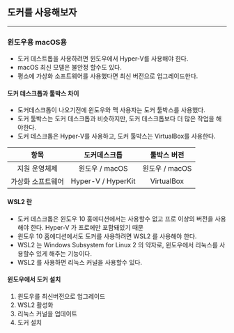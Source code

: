 
## 도커를 사용해보자

----------------------

### 윈도우용 macOS용

* 도커 데스트톱을 사용하려면 윈도우에서 Hyper-V를 사용해야 한다.
* macOS 최신 모델은 불안정 할수도 있다.
* 평소에 가상화 소프트웨어를 사용했다면 최신 버전으로 업그레이드한다.

#### 도커 데스크톱과 툴박스 차이

* 도커데스크톱이 나오기전에 윈도우와 맥 사용자는 도커 툴박스를 사용했다.
* 도커 툴박스는 도커 데스크톱과 비슷하지만, 도커 데스크톱보다 더 많은 작업을 해야한다.
* 도커 데스크톱은 Hyper-V를 사용하고, 도커 툴박스는 VirtualBox를 사용한다.

|   항목    |       도커데스크톱       |     툴박스 버전 |
|:-------:|:------------------:|:---------:|
| 지원 운영체제 |    윈도우 / macOS     |윈도우 / macOS|
| 가상화 소프트웨어 | Hyper-V / HyperKit |VirtualBox|

#### WSL2 란

* 도커 데스크톱은 윈도우 10 홈에디션에서는 사용할수 없고 프로 이상의 버전을 사용해야 한다. Hyper-V 가 프로에만 포함돼있기 때문
* 윈도우 10 홈에디션에서도 도커를 사용하려면 WSL2 를 사용해야 한다.
* WSL2 는 Windows Subsystem for Linux 2 의 약자로, 윈도우에서 리눅스를 사용할수 있게 해주는 기능이다.
* WSL2 를 사용하면 리눅스 커널을 사용할수 있다.

#### 윈도우에서 도커 설치

1. 윈도우를 최신버전으로 업그레이드
2. WSL2 활성화
3. 리눅스 커널을 업데이트
4. 도커 설치
